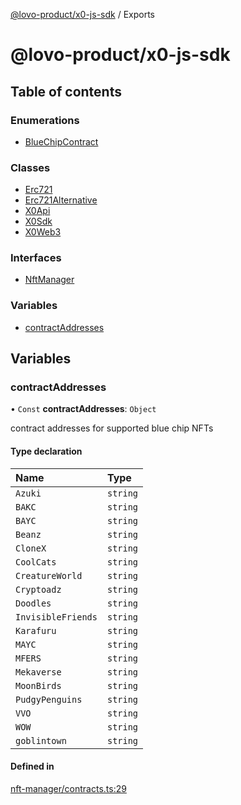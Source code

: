 [@lovo-product/x0-js-sdk](README.md) / Exports

# @lovo-product/x0-js-sdk

## Table of contents

### Enumerations

- [BlueChipContract](enums/BlueChipContract.md)

### Classes

- [Erc721](classes/Erc721.md)
- [Erc721Alternative](classes/Erc721Alternative.md)
- [X0Api](classes/X0Api.md)
- [X0Sdk](classes/X0Sdk.md)
- [X0Web3](classes/X0Web3.md)

### Interfaces

- [NftManager](interfaces/NftManager.md)

### Variables

- [contractAddresses](modules.md#contractaddresses)

## Variables

### contractAddresses

• `Const` **contractAddresses**: `Object`

contract addresses for supported blue chip NFTs

#### Type declaration

| Name | Type |
| :------ | :------ |
| `Azuki` | `string` |
| `BAKC` | `string` |
| `BAYC` | `string` |
| `Beanz` | `string` |
| `CloneX` | `string` |
| `CoolCats` | `string` |
| `CreatureWorld` | `string` |
| `Cryptoadz` | `string` |
| `Doodles` | `string` |
| `InvisibleFriends` | `string` |
| `Karafuru` | `string` |
| `MAYC` | `string` |
| `MFERS` | `string` |
| `Mekaverse` | `string` |
| `MoonBirds` | `string` |
| `PudgyPenguins` | `string` |
| `VVO` | `string` |
| `WOW` | `string` |
| `goblintown` | `string` |

#### Defined in

[nft-manager/contracts.ts:29](https://github.com/LOVO-product/x0-js-sdk/blob/b225294/src/nft-manager/contracts.ts#L29)
